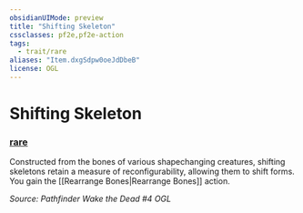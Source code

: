 ```yaml
---
obsidianUIMode: preview
title: "Shifting Skeleton"
cssclasses: pf2e,pf2e-action
tags:
  - trait/rare
aliases: "Item.dxgSdpw0oeJdDbeB"
license: OGL
---
```

# Shifting Skeleton

### [rare](cool%20folder/Important%20stuff/Bestiary/zz_traits/rare.md "Rare Rarity Trait")






Constructed from the bones of various shapechanging creatures, shifting skeletons retain a measure of reconfigurability, allowing them to shift forms. You gain the [[Rearrange Bones|Rearrange Bones]] action.

*Source: Pathfinder Wake the Dead #4*
*OGL*